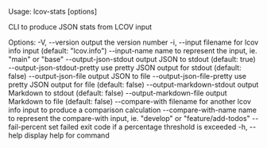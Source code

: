 Usage: lcov-stats [options]

CLI to produce JSON stats from LCOV input

Options:
  -V, --version                      output the version number
  -i, --input <filename>             filename for lcov info input (default: "lcov.info")
  --input-name <name>                name to represent the input, ie. "main" or "base"
  --output-json-stdout               output JSON to stdout (default: true)
  --output-json-stdout-pretty        use pretty JSON output for stdout (default: false)
  --output-json-file <filename>      output JSON to file
  --output-json-file-pretty          use pretty JSON output for file (default: false)
  --output-markdown-stdout           output Markdown to stdout (default: false)
  --output-markdown-file <filename>  output Markdown to file (default: false)
  --compare-with <filename>          filename for another lcov info input to produce a comparison calculation
  --compare-with-name <name>         name to represent the compare-with input, ie. "develop" or "feature/add-todos"
  --fail-percent <threshold>         set failed exit code if a percentage threshold is exceeded
  -h, --help                         display help for command
